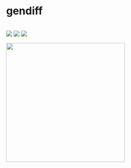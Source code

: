 <h1>gendiff</h1> 
<br>
<a href="https://github.com/molych/php-project-lvl2/actions"><img src="https://github.com/molych/php-project-lvl2/workflows/PHP-CI/badge.svg" /></a>
<a href="https://codeclimate.com/github/molych/php-project-lvl2/maintainability"><img src="https://api.codeclimate.com/v1/badges/9f01e7c6942d28ea6234/maintainability" /></a>
<a href="https://codeclimate.com/github/molych/php-project-lvl2/test_coverage"><img src="https://api.codeclimate.com/v1/badges/9f01e7c6942d28ea6234/test_coverage" /></a><br>

<a href="https://asciinema.org/a/363619"><img src="https://asciinema.org/a/363619" width="320"/></a>
